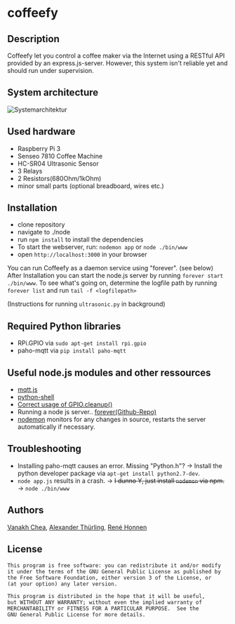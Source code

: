 # coffeefy

## Description

Coffeefy let you control a coffee maker via the Internet using a RESTful API provided by an express.js-server. However, this system isn't reliable yet and should run under supervision.

## System architecture
![Systemarchitektur](https://cdn.rawgit.com/rehne/coffeefy/b97ae538/docs/Architekturdiagram%20IoT%203.0.svg)
## Used hardware

- Raspberry Pi 3
- Senseo 7810 Coffee Machine
- HC-SR04 Ultrasonic Sensor
- 3 Relays
- 2 Resistors(680Ohm/1kOhm)
- minor small parts (optional breadboard, wires etc.)

## Installation
- clone repository
- navigate to ./node
- run `npm install` to install the dependencies
- To start the webserver, run: `nodemon app` or `node ./bin/www`
- open `http://localhost:3000` in your browser

You can run Coffeefy as a daemon service using "forever". (see below)
After Installation you can start the node.js server by running `forever start ./bin/www`.
To see what's going on, determine the logfile path by running `forever list` and run
`tail -f <logfilepath>`

(Instructions for running `ultrasonic.py` in background)


## Required Python libraries
- RPi.GPIO via `sudo apt-get install rpi.gpio`
- paho-mqtt via `pip install paho-mqtt`

## Useful node.js modules and other ressources
- [mqtt.js](https://github.com/mqttjs/MQTT.js)
- [python-shell](https://github.com/extrabacon/python-shell)
- [Correct usage of GPIO.cleanup()](http://raspi.tv/2013/rpi-gpio-basics-3-how-to-exit-gpio-programs-cleanly-avoid-warnings-and-protect-your-pi)
- Running a node js server.. [forever(Github-Repo)](https://github.com/foreverjs/forever)
- [nodemon](http://nodemon.io/) monitors for any changes in source, restarts the server automatically if necessary.




## Troubleshooting
- Installing paho-mqtt causes an error. Missing "Python.h"? → Install the python developer package via `apt-get install python2.7-dev`.
- `node app.js` results in a crash. → <s>I dunno Y,  just install `nodemon` via npm.</s> →  `node ./bin/www`


## Authors
[Vanakh Chea](https://github.com/kanonenfutter/), [Alexander Thürling](https://github.com/revanjin), [René Honnen](https://github.com/rehne)

## License

    This program is free software: you can redistribute it and/or modify
    it under the terms of the GNU General Public License as published by
    the Free Software Foundation, either version 3 of the License, or
    (at your option) any later version.

    This program is distributed in the hope that it will be useful,
    but WITHOUT ANY WARRANTY; without even the implied warranty of
    MERCHANTABILITY or FITNESS FOR A PARTICULAR PURPOSE.  See the
    GNU General Public License for more details.
